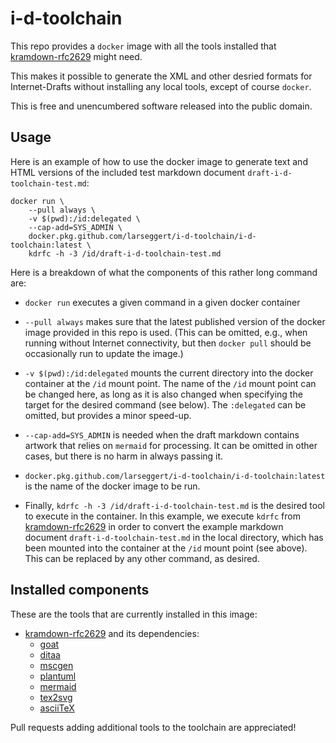 # i-d-toolchain

This repo provides a `docker` image with all the tools installed that
[kramdown-rfc2629](https://github.com/cabo/kramdown-rfc2629) might need.

This makes it possible to generate the XML and other desried formats for
Internet-Drafts without installing any local tools, except of course `docker`.

This is free and unencumbered software released into the public domain.

## Usage

Here is an example of how to use the docker image to generate text and HTML
versions of the included test markdown document `draft-i-d-toolchain-test.md`:
```
docker run \
	--pull always \
	-v $(pwd):/id:delegated \
	--cap-add=SYS_ADMIN \
	docker.pkg.github.com/larseggert/i-d-toolchain/i-d-toolchain:latest \
	kdrfc -h -3 /id/draft-i-d-toolchain-test.md
```

Here is a breakdown of what the components of this rather long command are:

* `docker run` executes a given command in a given docker container

* `--pull always` makes sure that the latest published version of the docker
  image provided in this repo is used. (This can be omitted, e.g., when running
  without Internet connectivity, but then `docker pull` should be occasionally
  run to update the image.)

* `-v $(pwd):/id:delegated` mounts the current directory into the docker
  container at the `/id` mount point. The name of the `/id` mount point can be
  changed here, as long as it is also changed when specifying the target for the
  desired command (see below). The `:delegated` can be omitted, but provides a
  minor speed-up.

* `--cap-add=SYS_ADMIN` is needed when the draft markdown contains artwork that
  relies on `mermaid` for processing. It can be omitted in other cases, but
  there is no harm in always passing it.

* `docker.pkg.github.com/larseggert/i-d-toolchain/i-d-toolchain:latest` is the
  name of the docker image to be run.

* Finally, `kdrfc -h -3 /id/draft-i-d-toolchain-test.md` is the desired tool to
  execute in the container. In this example, we execute `kdrfc` from
  [kramdown-rfc2629](https://github.com/cabo/kramdown-rfc2629) in order to
  convert the example markdown document `draft-i-d-toolchain-test.md` in the
  local directory, which has been mounted into the container at the `/id` mount
  point (see above). This can be replaced by any other command, as desired.


## Installed components

These are the tools that are currently installed in this image:

* [kramdown-rfc2629](https://github.com/cabo/kramdown-rfc2629) and its
  dependencies:
  * [goat](https://github.com/blampe/goat)
  * [ditaa](https://github.com/stathissideris/ditaa)
  * [mscgen](http://www.mcternan.me.uk/mscgen/)
  * [plantuml](https://plantuml.com)
  * [mermaid](https://github.com/mermaid-js/mermaid-cli)
  * [tex2svg](https://github.com/mathjax/mathjax-node-cli)
  * [asciiTeX](https://github.com/larseggert/asciiTeX)

Pull requests adding additional tools to the toolchain are appreciated!

